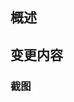 ## 概述

<!-- 如果有关联的 issue，请在下面记载 -->
<!-- close #xxx -->

## 变更内容

<!-- - 这个 PR 做了什么？ -->

### 截图

<!-- 如果可以展示画面，请务必附上截图 -->